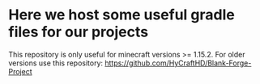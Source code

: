 # Here we host some useful gradle files for our projects

This repository is only useful for minecraft versions >= 1.15.2.
For older versions use this repository: https://github.com/HyCraftHD/Blank-Forge-Project
